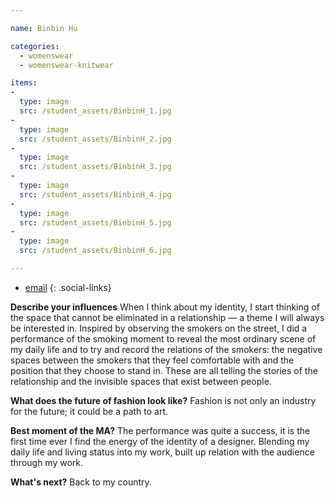 ```yaml
---

name: Binbin Hu

categories:
  - womenswear
  - womenswear-knitwear

items:
-
  type: image
  src: /student_assets/BinbinH_1.jpg
-
  type: image
  src: /student_assets/BinbinH_2.jpg
-
  type: image
  src: /student_assets/BinbinH_3.jpg
-
  type: image
  src: /student_assets/BinbinH_4.jpg
-
  type: image
  src: /student_assets/BinbinH_5.jpg
-
  type: image
  src: /student_assets/BinbinH_6.jpg

---
```


* [email](mailto:binbin.hu@network.rca.ac.uk)
{: .social-links}

**Describe your influences**
When I think about my identity, I start thinking of the space that cannot be eliminated in a relationship — a theme I will always be interested in. Inspired by observing the smokers on the street, I did a performance of the smoking moment to reveal the most ordinary scene of my daily life and to try and record the relations of the smokers: the negative spaces between the smokers that they feel comfortable with and the position that they choose to stand in. These are all telling the stories of the relationship and the invisible spaces that exist between people.

**What does the future of fashion look like?**
Fashion is not only an industry for the future; it could be a path to art.

**Best moment of the MA?**
The performance was quite a success, it is the first time ever I find the energy of the identity of a designer. Blending my daily life and living status into my work, built up relation with the audience through my work.

**What's next?**
Back to my country.
